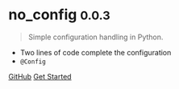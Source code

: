 # no_config <small>0.0.3</small>

> Simple configuration handling in Python.

- Two lines of code complete the configuration
- `@Config`

[GitHub](https://github.com/ncdhz/no_config)
[Get Started](/README.md)